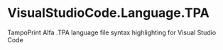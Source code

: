 # VisualStudioCode.Language.TPA
TampoPrint Alfa .TPA language file syntax highlighting for Visual Studio Code
